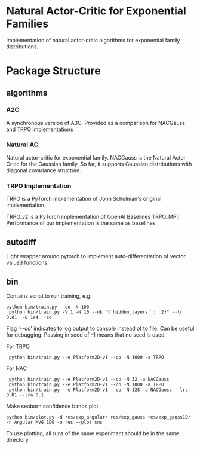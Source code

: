 # Natural Actor-Critic for Exponential Families
Implementation of natural actor-critic algorithms for exponential family distributions.


# Package Structure

## algorithms
### A2C
A synchronous version of A3C. Provided as a comparison for NACGauss and TRPO implementations

### Natural AC
Natural actor-critic for exponential family. NACGauss is the Natural Actor Critic for the Gaussian family. So far, it supports Gaussian distributions with diagonal covariance structure. 



### TRPO Implementation
TRPO is a PyTorch implementation of John Schulman's original implementation.

TRPO_v2 is a PyTorch implementation of OpenAI Baselines TRPO_MPI. Performance of our implementation is the same as baselines.


## autodiff
Light wrapper around pytorch to implement auto-differentiation of vector valued functions.



## bin
Contains script to run training, e.g.
```
python bin/train.py --co -N 100
 python bin/train.py -V 1 -N 10 --nk "{'hidden_layers' :  2}" --lr 0.01  -u 1e4  -co
```
Flag '--co' indicates to log output to console instead of to file. Can be useful for debugging. Passing in seed of -1 means that no seed is used.

For TRPO
```
 python bin/train.py --e Platform2D-v1 --co -N 1000 -a TRPO
```
For NAC
```
 python bin/train.py --e Platform2D-v1 --co -N 32 -a NACGauss
 python bin/train.py --e Platform2D-v1 --co -N 1000 -a TRPO
 python bin/train.py --e Platform2D-v1 --co -N 128 -a NACGauss --lrc 0.01 --lra 0.1
```


Make seaborn confidence bands plot
```
python bin/plot.py -d res/exp_angular/ res/exp_gauss res/exp_gauss1D/ -n Angular MVG 1DG -o res --plot sns
```
To use plotting, all runs of the same experiment should be in the same directory